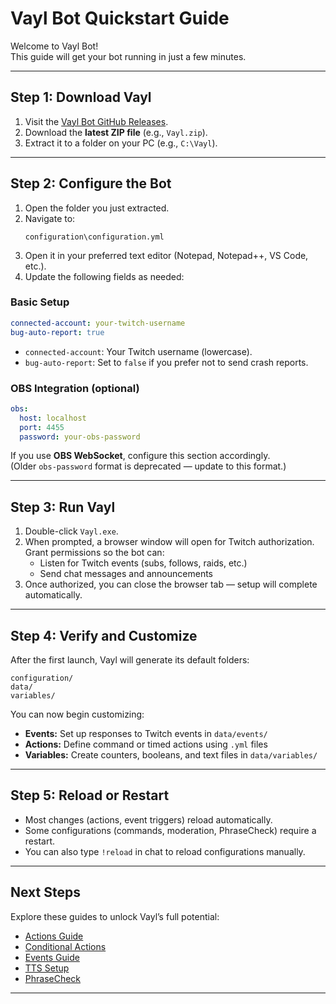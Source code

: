 # **Vayl Bot Quickstart Guide**

Welcome to Vayl Bot!  
This guide will get your bot running in just a few minutes.

---

## **Step 1: Download Vayl**

1. Visit the [Vayl Bot GitHub Releases](https://github.com/vaylvn/vaylbot/releases/latest).
2. Download the **latest ZIP file** (e.g., `Vayl.zip`).
3. Extract it to a folder on your PC (e.g., `C:\Vayl`).

---

## **Step 2: Configure the Bot**

1. Open the folder you just extracted.
2. Navigate to:  
   ```
   configuration\configuration.yml
   ```
3. Open it in your preferred text editor (Notepad, Notepad++, VS Code, etc.).
4. Update the following fields as needed:

### **Basic Setup**
```yaml
connected-account: your-twitch-username
bug-auto-report: true
```
- `connected-account`: Your Twitch username (lowercase).
- `bug-auto-report`: Set to `false` if you prefer not to send crash reports.

### **OBS Integration (optional)**
```yaml
obs:
  host: localhost
  port: 4455
  password: your-obs-password
```
If you use **OBS WebSocket**, configure this section accordingly.  
(Older `obs-password` format is deprecated — update to this format.)

---

## **Step 3: Run Vayl**

1. Double-click `Vayl.exe`.
2. When prompted, a browser window will open for Twitch authorization.  
   Grant permissions so the bot can:
   - Listen for Twitch events (subs, follows, raids, etc.)
   - Send chat messages and announcements
3. Once authorized, you can close the browser tab — setup will complete automatically.

---

## **Step 4: Verify and Customize**

After the first launch, Vayl will generate its default folders:

```
configuration/
data/
variables/
```

You can now begin customizing:
- **Events:** Set up responses to Twitch events in `data/events/`
- **Actions:** Define command or timed actions using `.yml` files
- **Variables:** Create counters, booleans, and text files in `data/variables/`

---

## **Step 5: Reload or Restart**

- Most changes (actions, event triggers) reload automatically.  
- Some configurations (commands, moderation, PhraseCheck) require a restart.  
- You can also type `!reload` in chat to reload configurations manually.

---

## **Next Steps**

Explore these guides to unlock Vayl’s full potential:
- [Actions Guide](actions.md)
- [Conditional Actions](conditional-actions.md)
- [Events Guide](events.md)
- [TTS Setup](tts.md)
- [PhraseCheck](phrasecheck.md)

---

